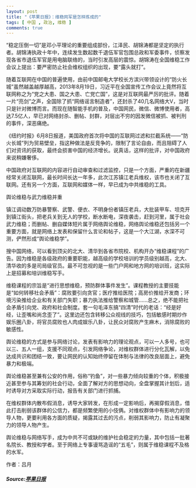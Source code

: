 ```yaml
---
layout: post
title: "《苹果日报》：维稳网军是怎样炼成的"
tags: [ 中国 , 政治, 维稳 ]
comments: true
---
```

“稳定压倒一切”是邓小平理论的重要组成部份，江泽民、胡锦涛都是坚定的执行者。胡锦涛执政十年中，连续发生数起数千退伍军官包围总政和军委事件，侦察发现各省市退伍军官是用电脑联络的，当时引发高层的震惊。胡锦涛在全国维稳工作会议上提出：要严密防止社会维权组织的出现，要“露头就打”。

随着互联网在中国的普遍使用，由前中国邮电大学校长方滨兴带领设计的“防火长城”虽然越盖越厚越高，2013年8月19日，习近平在全国宣传工作会议上竟然将互联网称之为“党之大患、国之大患、亡党亡国”，这是对互联网最严厉的批评。随着一片“亮剑”之声，全国除了抓“网络谣言制造者”，还封杀了40几名网络大V，当时只是针对微博而言。而现在随智能手机的普及，中国网民，微信、微博使用者，高达7.5亿人，早已对网络封杀、删帖、封群，对层出不穷的因发微信被抓、被判刑的事件，深恶痛绝。

《纽约时报》6月8日报道，美国政府首次将中国的互联网过滤和拦截系统——“防火长城”列为贸易壁垒，指这种做法是反竞争的，限制了言论自由，而且阻碍了人们对资讯的获取，最终会损害中国的经济增长。说真话，这样的批评，对中国政府来说稍嫌奢侈。

中国政府对互联网的内容进行自动审查和过滤监控，只是一个方面，严重的在新疆经常关闭互联网，最长时间长达一年多，此次江苏镇江老兵维权，该市也关闭了互联网。还有另一个方面，互联网和媒体一样，早已成为中共维稳的工具。

舆论维稳与武力维稳并重

镇江调动数万防暴警察、武警、便衣、不明身份者镇压老兵，大批装甲车、坦克开到镇江街头，把老兵关到无人的学校，断水断电，深夜袭击，赶到河里，属于社会武力维稳；而删帖、删自媒体短片属于网络舆论维稳，网络舆论维稳还包括另一个重要方面，就是网络上发表和保留什么言论和帖子，这是一个大江湖，水深不可测，俨然形成“舆论维稳学”。

搜中国网络，可以看到顶尖的北大、清华到各省市院校、机构开办“维稳课程”的广告。因为维稳是各级政府的重要职能，越高级的学校培训的学员级别越高，北大、清华收的多是司局级官员。最不可忽视的是一些门户网和地方网的培训班，这实际上是招募和培训维稳写手。

维稳课程的宗旨是“进行思想维稳，预防群体事件发生”。课程教授的主要技能是“如何转移社会矛盾”：腐败要引向贪官；医疗推给医院；高房价推给开发商；环境污染推给企业和有关部门失职；暴力执法推给警察和城管……总之，绝不能把社会矛盾引向党、政府和社会制度。套一句毛泽东搞“四清”时代的老话：“经是好经，让歪嘴和尚念歪了”。这里边还包含转移公众视线的技巧，包括敏感时期炒作娱乐圈八卦，将官员腐败也人肉成娱乐八卦，让民众对腐败产生麻木，消除腐败的敏感性。

舆论维稳的方式是参与网络讨论，发表有影响力的理论观点，可以一人多号，也可以三、五人一组，支援不同观点，引发网络争论，对维权群体进行分化瓦解，以免达成共识和团结一致，要让网民的认知始终停留在体制与法律的改良层面上，避免暴力和极端。

舆论维稳甚至兼有公安的作用，俗称“钓鱼”，对一些暴力倾向较重的个体，积极接近甚至参与其筹划的社会行动，全面了解对方的思想动向，全盘掌握其计划后，适时诱导对方采取实际行动，报告有关部门进行抓捕。

在维权群体内散布假消息，诱导大家转发，在形成一定影响后，再揭穿假消息，借此打击削弱该群体的公信力，都是频繁使用的小伎俩。对维权群体中有影响力的领导人物，更要利用各方面的质疑，揭露其过去的污点，削弱其影响力，防止有凝聚力的领导人物产生。

舆论维稳与网络写手，成为中共不可或缺的维护社会稳定的力量，其中包括一批著名院长、教授和学者。至于网络上专事谩骂造谣的“五毛”，则属于维稳课程不及格的水军。

作者：吕月

##### Source:[苹果日报](https://hk.news.appledaily.com/local/daily/article/20180627/20432718)